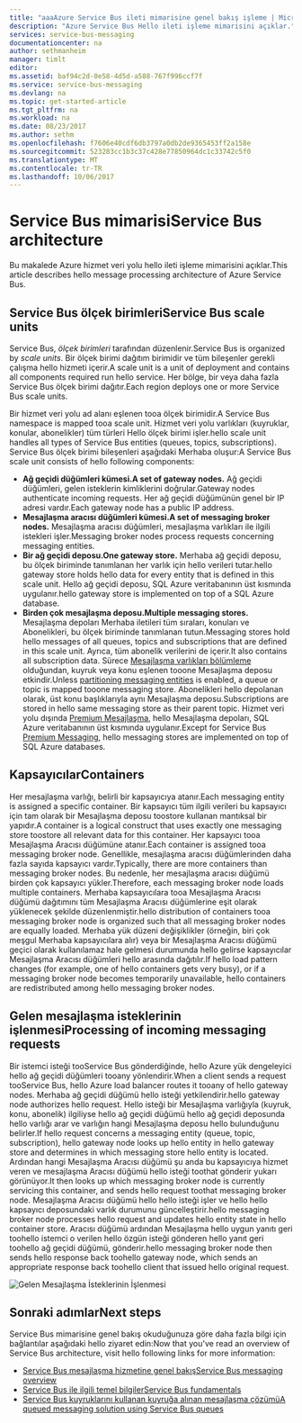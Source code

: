 ```yaml
---
title: "aaaAzure Service Bus ileti mimarisine genel bakış işleme | Microsoft Docs"
description: "Azure Service Bus Hello ileti işleme mimarisini açıklar."
services: service-bus-messaging
documentationcenter: na
author: sethmanheim
manager: timlt
editor: 
ms.assetid: baf94c2d-0e58-4d5d-a588-767f996ccf7f
ms.service: service-bus-messaging
ms.devlang: na
ms.topic: get-started-article
ms.tgt_pltfrm: na
ms.workload: na
ms.date: 08/23/2017
ms.author: sethm
ms.openlocfilehash: f7606e40cdf6db3797a0db2de9365453ff2a158e
ms.sourcegitcommit: 523283cc1b3c37c428e77850964dc1c33742c5f0
ms.translationtype: MT
ms.contentlocale: tr-TR
ms.lasthandoff: 10/06/2017
---
```

# <a name="service-bus-architecture"></a><span data-ttu-id="ec98e-103">Service Bus mimarisi</span><span class="sxs-lookup"><span data-stu-id="ec98e-103">Service Bus architecture</span></span>
<span data-ttu-id="ec98e-104">Bu makalede Azure hizmet veri yolu hello ileti işleme mimarisini açıklar.</span><span class="sxs-lookup"><span data-stu-id="ec98e-104">This article describes hello message processing architecture of Azure Service Bus.</span></span>

## <a name="service-bus-scale-units"></a><span data-ttu-id="ec98e-105">Service Bus ölçek birimleri</span><span class="sxs-lookup"><span data-stu-id="ec98e-105">Service Bus scale units</span></span>
<span data-ttu-id="ec98e-106">Service Bus, *ölçek birimleri* tarafından düzenlenir.</span><span class="sxs-lookup"><span data-stu-id="ec98e-106">Service Bus is organized by *scale units*.</span></span> <span data-ttu-id="ec98e-107">Bir ölçek birimi dağıtım birimidir ve tüm bileşenler gerekli çalışma hello hizmeti içerir.</span><span class="sxs-lookup"><span data-stu-id="ec98e-107">A scale unit is a unit of deployment and contains all components required run hello service.</span></span> <span data-ttu-id="ec98e-108">Her bölge, bir veya daha fazla Service Bus ölçek birimi dağıtır.</span><span class="sxs-lookup"><span data-stu-id="ec98e-108">Each region deploys one or more Service Bus scale units.</span></span>

<span data-ttu-id="ec98e-109">Bir hizmet veri yolu ad alanı eşlenen tooa ölçek birimidir.</span><span class="sxs-lookup"><span data-stu-id="ec98e-109">A Service Bus namespace is mapped tooa scale unit.</span></span> <span data-ttu-id="ec98e-110">Hizmet veri yolu varlıkları (kuyruklar, konular, abonelikler) tüm türleri Hello ölçek birimi işler.</span><span class="sxs-lookup"><span data-stu-id="ec98e-110">hello scale unit handles all types of Service Bus entities (queues, topics, subscriptions).</span></span> <span data-ttu-id="ec98e-111">Service Bus ölçek birimi bileşenleri aşağıdaki Merhaba oluşur:</span><span class="sxs-lookup"><span data-stu-id="ec98e-111">A Service Bus scale unit consists of hello following components:</span></span>

* <span data-ttu-id="ec98e-112">**Ağ geçidi düğümleri kümesi.**</span><span class="sxs-lookup"><span data-stu-id="ec98e-112">**A set of gateway nodes.**</span></span> <span data-ttu-id="ec98e-113">Ağ geçidi düğümleri, gelen isteklerin kimliklerini doğrular.</span><span class="sxs-lookup"><span data-stu-id="ec98e-113">Gateway nodes authenticate incoming requests.</span></span> <span data-ttu-id="ec98e-114">Her ağ geçidi düğümünün genel bir IP adresi vardır.</span><span class="sxs-lookup"><span data-stu-id="ec98e-114">Each gateway node has a public IP address.</span></span>
* <span data-ttu-id="ec98e-115">**Mesajlaşma aracısı düğümleri kümesi.**</span><span class="sxs-lookup"><span data-stu-id="ec98e-115">**A set of messaging broker nodes.**</span></span> <span data-ttu-id="ec98e-116">Mesajlaşma aracısı düğümleri, mesajlaşma varlıkları ile ilgili istekleri işler.</span><span class="sxs-lookup"><span data-stu-id="ec98e-116">Messaging broker nodes process requests concerning messaging entities.</span></span>
* <span data-ttu-id="ec98e-117">**Bir ağ geçidi deposu.**</span><span class="sxs-lookup"><span data-stu-id="ec98e-117">**One gateway store.**</span></span> <span data-ttu-id="ec98e-118">Merhaba ağ geçidi deposu, bu ölçek biriminde tanımlanan her varlık için hello verileri tutar.</span><span class="sxs-lookup"><span data-stu-id="ec98e-118">hello gateway store holds hello data for every entity that is defined in this scale unit.</span></span> <span data-ttu-id="ec98e-119">Hello ağ geçidi deposu, SQL Azure veritabanının üst kısmında uygulanır.</span><span class="sxs-lookup"><span data-stu-id="ec98e-119">hello gateway store is implemented on top of a SQL Azure database.</span></span>
* <span data-ttu-id="ec98e-120">**Birden çok mesajlaşma deposu.**</span><span class="sxs-lookup"><span data-stu-id="ec98e-120">**Multiple messaging stores.**</span></span> <span data-ttu-id="ec98e-121">Mesajlaşma depoları Merhaba iletileri tüm sıraları, konuları ve Abonelikleri, bu ölçek biriminde tanımlanan tutun.</span><span class="sxs-lookup"><span data-stu-id="ec98e-121">Messaging stores hold hello messages of all queues, topics and subscriptions that are defined in this scale unit.</span></span> <span data-ttu-id="ec98e-122">Ayrıca, tüm abonelik verilerini de içerir.</span><span class="sxs-lookup"><span data-stu-id="ec98e-122">It also contains all subscription data.</span></span> <span data-ttu-id="ec98e-123">Sürece [Mesajlaşma varlıkları bölümleme](service-bus-partitioning.md) olduğundan, kuyruk veya konu eşlenen tooone Mesajlaşma deposu etkindir.</span><span class="sxs-lookup"><span data-stu-id="ec98e-123">Unless [partitioning messaging entities](service-bus-partitioning.md) is enabled, a queue or topic is mapped tooone messaging store.</span></span> <span data-ttu-id="ec98e-124">Abonelikleri hello depolanan olarak, üst konu başlıklarıyla aynı Mesajlaşma deposu.</span><span class="sxs-lookup"><span data-stu-id="ec98e-124">Subscriptions are stored in hello same messaging store as their parent topic.</span></span> <span data-ttu-id="ec98e-125">Hizmet veri yolu dışında [Premium Mesajlaşma](service-bus-premium-messaging.md), hello Mesajlaşma depoları, SQL Azure veritabanının üst kısmında uygulanır.</span><span class="sxs-lookup"><span data-stu-id="ec98e-125">Except for Service Bus [Premium Messaging](service-bus-premium-messaging.md), hello messaging stores are implemented on top of SQL Azure databases.</span></span>

## <a name="containers"></a><span data-ttu-id="ec98e-126">Kapsayıcılar</span><span class="sxs-lookup"><span data-stu-id="ec98e-126">Containers</span></span>
<span data-ttu-id="ec98e-127">Her mesajlaşma varlığı, belirli bir kapsayıcıya atanır.</span><span class="sxs-lookup"><span data-stu-id="ec98e-127">Each messaging entity is assigned a specific container.</span></span> <span data-ttu-id="ec98e-128">Bir kapsayıcı tüm ilgili verileri bu kapsayıcı için tam olarak bir Mesajlaşma deposu toostore kullanan mantıksal bir yapıdır.</span><span class="sxs-lookup"><span data-stu-id="ec98e-128">A container is a logical construct that uses exactly one messaging store toostore all relevant data for this container.</span></span> <span data-ttu-id="ec98e-129">Her kapsayıcı tooa Mesajlaşma Aracısı düğümüne atanır.</span><span class="sxs-lookup"><span data-stu-id="ec98e-129">Each container is assigned tooa messaging broker node.</span></span> <span data-ttu-id="ec98e-130">Genellikle, mesajlaşma aracısı düğümlerinden daha fazla sayıda kapsayıcı vardır.</span><span class="sxs-lookup"><span data-stu-id="ec98e-130">Typically, there are more containers than messaging broker nodes.</span></span> <span data-ttu-id="ec98e-131">Bu nedenle, her mesajlaşma aracısı düğümü birden çok kapsayıcı yükler.</span><span class="sxs-lookup"><span data-stu-id="ec98e-131">Therefore, each messaging broker node loads multiple containers.</span></span> <span data-ttu-id="ec98e-132">Merhaba kapsayıcılara tooa Mesajlaşma Aracısı düğümü dağıtımını tüm Mesajlaşma Aracısı düğümlerine eşit olarak yüklenecek şekilde düzenlenmiştir.</span><span class="sxs-lookup"><span data-stu-id="ec98e-132">hello distribution of containers tooa messaging broker node is organized such that all messaging broker nodes are equally loaded.</span></span> <span data-ttu-id="ec98e-133">Merhaba yük düzeni değişiklikler (örneğin, biri çok meşgul Merhaba kapsayıcılara alır) veya bir Mesajlaşma Aracısı düğümü geçici olarak kullanılamaz hale gelmesi durumunda hello gelirse kapsayıcılar Mesajlaşma Aracısı düğümleri hello arasında dağıtılır.</span><span class="sxs-lookup"><span data-stu-id="ec98e-133">If hello load pattern changes (for example, one of hello containers gets very busy), or if a messaging broker node becomes temporarily unavailable, hello containers are redistributed among hello messaging broker nodes.</span></span>

## <a name="processing-of-incoming-messaging-requests"></a><span data-ttu-id="ec98e-134">Gelen mesajlaşma isteklerinin işlenmesi</span><span class="sxs-lookup"><span data-stu-id="ec98e-134">Processing of incoming messaging requests</span></span>
<span data-ttu-id="ec98e-135">Bir istemci isteği tooService Bus gönderdiğinde, hello Azure yük dengeleyici hello ağ geçidi düğümleri tooany yönlendirir.</span><span class="sxs-lookup"><span data-stu-id="ec98e-135">When a client sends a request tooService Bus, hello Azure load balancer routes it tooany of hello gateway nodes.</span></span> <span data-ttu-id="ec98e-136">Merhaba ağ geçidi düğümü hello isteği yetkilendirir.</span><span class="sxs-lookup"><span data-stu-id="ec98e-136">hello gateway node authorizes hello request.</span></span> <span data-ttu-id="ec98e-137">Hello isteği bir Mesajlaşma varlığıyla (kuyruk, konu, abonelik) ilgiliyse hello ağ geçidi düğümü hello ağ geçidi deposunda hello varlığı arar ve varlığın hangi Mesajlaşma deposu hello bulunduğunu belirler.</span><span class="sxs-lookup"><span data-stu-id="ec98e-137">If hello request concerns a messaging entity (queue, topic, subscription), hello gateway node looks up hello entity in hello gateway store and determines in which messaging store hello entity is located.</span></span> <span data-ttu-id="ec98e-138">Ardından hangi Mesajlaşma Aracısı düğümü şu anda bu kapsayıcıya hizmet veren ve mesajlaşma Aracısı düğümü hello isteği toothat gönderir yukarı görünüyor.</span><span class="sxs-lookup"><span data-stu-id="ec98e-138">It then looks up which messaging broker node is currently servicing this container, and sends hello request toothat messaging broker node.</span></span> <span data-ttu-id="ec98e-139">Mesajlaşma Aracısı düğümü hello hello isteği işler ve hello hello kapsayıcı deposundaki varlık durumunu güncelleştirir.</span><span class="sxs-lookup"><span data-stu-id="ec98e-139">hello messaging broker node processes hello request and updates hello entity state in hello container store.</span></span> <span data-ttu-id="ec98e-140">Aracısı düğümü ardından Mesajlaşma hello uygun yanıtı geri toohello istemci o verilen hello özgün isteği gönderen hello yanıt geri toohello ağ geçidi düğümü, gönderir.</span><span class="sxs-lookup"><span data-stu-id="ec98e-140">hello messaging broker node then sends hello response back toohello gateway node, which sends an appropriate response back toohello client that issued hello original request.</span></span>

![Gelen Mesajlaşma İsteklerinin İşlenmesi](./media/service-bus-architecture/ic690644.png)

## <a name="next-steps"></a><span data-ttu-id="ec98e-142">Sonraki adımlar</span><span class="sxs-lookup"><span data-stu-id="ec98e-142">Next steps</span></span>
<span data-ttu-id="ec98e-143">Service Bus mimarisine genel bakış okuduğunuza göre daha fazla bilgi için bağlantılar aşağıdaki hello ziyaret edin:</span><span class="sxs-lookup"><span data-stu-id="ec98e-143">Now that you've read an overview of Service Bus architecture, visit hello following links for more information:</span></span>

* [<span data-ttu-id="ec98e-144">Service Bus mesajlaşma hizmetine genel bakış</span><span class="sxs-lookup"><span data-stu-id="ec98e-144">Service Bus messaging overview</span></span>](service-bus-messaging-overview.md)
* [<span data-ttu-id="ec98e-145">Service Bus ile ilgili temel bilgiler</span><span class="sxs-lookup"><span data-stu-id="ec98e-145">Service Bus fundamentals</span></span>](service-bus-fundamentals-hybrid-solutions.md)
* [<span data-ttu-id="ec98e-146">Service Bus kuyruklarını kullanan kuyruğa alınan mesajlaşma çözümü</span><span class="sxs-lookup"><span data-stu-id="ec98e-146">A queued messaging solution using Service Bus queues</span></span>](service-bus-dotnet-multi-tier-app-using-service-bus-queues.md)


